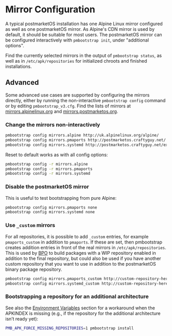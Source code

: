 # Mirror Configuration

A typical postmarketOS installation has one Alpine Linux mirror configured as
well as one postmarketOS mirror. As Alpine's CDN mirror is used by default, it
should be suitable for most users. The postmarketOS mirror can be configured
interactively with `pmbootstrap init`, under "additional options".

Find the currently selected mirrors in the output of `pmbootstrap status`, as
well as in `/etc/apk/repositories` for initialized chroots and finished
installations.

## Advanced

Some advanced use cases are supported by configuring the mirrors directly,
either by running the non-interactive `pmbootstrap config` command or by editing
`pmbootstrap_v3.cfg`. Find the lists of mirrors at
[mirrors.alpinelinux.org](https://mirrors.alpinelinux.org) and
[mirrors.postmarketos.org](https://mirrors.postmarketos.org).

### Change the mirrors non-interactively

```sh
pmbootstrap config mirrors.alpine http://uk.alpinelinux.org/alpine/
pmbootstrap config mirrors.pmaports http://postmarketos.craftyguy.net/
pmbootstrap config mirrors.systemd http://postmarketos.craftyguy.net/extra-repos/systemd/
```

Reset to default works as with all config options:

```sh
pmbootstrap config -r mirrors.alpine
pmbootstrap config -r mirrors.pmaports
pmbootstrap config -r mirrors.systemd
```

### Disable the postmarketOS mirror

This is useful to test bootstrapping from pure Alpine:

```sh
pmbootstrap config mirrors.pmaports none
pmbootstrap config mirrors.systemd none
```

### Use `_custom` mirrors

For all repositories, it is possible to add `_custom` entries, for example
`pmaports_custom` in addition to `pmaports`. If these are set, then pmbootstrap
creates addition entries in front of the real mirrors in
`/etc/apk/repositories`. This is used by [BPO](https://build.postmarketos.org)
to build packages with a WIP repository enabled in addition to the final
repository, but could also be used if you have another custom repository that
you want to use in addition to the postmarketOS binary package repository.

```sh
pmbootstrap config mirrors.pmaports_custom http://custom-repository-here
pmbootstrap config mirrors.systemd_custom http://custom-repository-here/extra-repos/systemd
```

### Bootstrapping a repository for an additional architecture

See also the [Environment Variables](environment_variables.md) section
for a workaround when the APKINDEX is missing
(e.g., if the repository for the additional architecture isn’t ready yet):

```sh
PMB_APK_FORCE_MISSING_REPOSITORIES=1 pmbootstrap install
```
